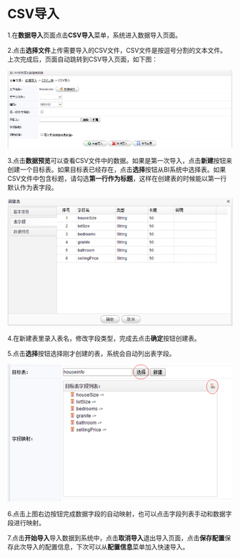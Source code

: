 # CSV导入

1.在**数据导入**页面点击**CSV导入**菜单，系统进入数据导入页面。

2.点击**选择文件**上传需要导入的CSV文件，CSV文件是按逗号分割的文本文件。上次完成后，页面自动跳转到CSV导入页面，如下图：

![CSV导入](QQ图片20161206190401.png)

3.点击**数据预览**可以查看CSV文件中的数据。如果是第一次导入，点击**新建**按钮来创建一个目标表。如果目标表已经存在，点击**选择**按钮从BI系统中选择表。如果CSV文件中包含标题，请勾选**第一行作为标题**，这样在创建表的时候能以第一行默认作为表字段。

![新建表](QQ图片20161206190848.png)

4.在新建表里录入表名，修改字段类型，完成去点击**确定**按钮创建表。

5.点击**选择**按钮选择刚才创建的表，系统会自动列出表字段。

![字段](QQ图片20161206191250.png)

6.点击上图右边按钮完成数据字段的自动映射，也可以点击字段列表手动和数据字段进行映射。

7.点击**开始导入**导入数据到系统中，点击**取消导入**退出导入页面，点击**保存配置**保存此次导入的配置信息，下次可以从**配置信息**菜单加入快速导入。





